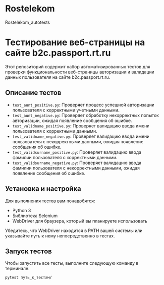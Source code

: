 # Rostelekom
Rostelekom_autotests
# Тестирование веб-страницы на сайте b2c.passport.rt.ru

Этот репозиторий содержит набор автоматизированных тестов для проверки функциональности веб-страницы авторизации и валидации данных пользователя на сайте b2c.passport.rt.ru.

## Описание тестов

- `test_aunt_positive.py`: Проверяет процесс успешной авторизации пользователя с корректными учетными данными.
- `test_aunt_negative.py`: Проверяет обработку некорректных попыток авторизации, ожидая появление сообщения об ошибке.
- `test_validname_positive.py`: Проверяет валидацию ввода имени пользователя с корректными данными.
- `test_validname_negative.py`: Проверяет валидацию ввода имени пользователя с некорректными данными, ожидая появление сообщения об ошибке.
- `test_validsurname_positive.py`: Проверяет валидацию ввода фамилии пользователя с корректными данными.
- `test_validsurname_negative.py`: Проверяет валидацию ввода фамилии пользователя с некорректными данными, ожидая появление сообщения об ошибке.


## Установка и настройка

Для выполнения тестов вам понадобятся:
- Python 3
- Библиотека Selenium
- WebDriver для браузера, который вы планируете использовать

Убедитесь, что WebDriver находится в PATH вашей системы или указывайте путь к нему непосредственно в тестах.

## Запуск тестов

Чтобы запустить все тесты, выполните следующую команду в терминале:

```bash
pytest путь_к_тестам/

